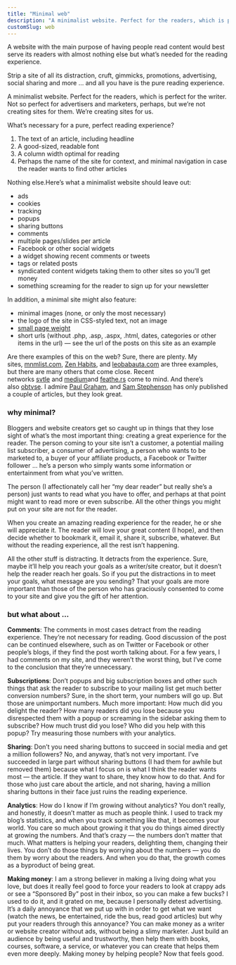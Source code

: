 ```yaml
---
title: "Minimal web"
description: "A minimalist website. Perfect for the readers, which is perfect for the writer."
customSlug: web
---
```


A website with the main purpose of having people read content would best serve its readers with almost nothing else but what’s needed for the reading experience.

Strip a site of all its distraction, cruft, gimmicks, promotions, advertising, social sharing and more … and all you have is the pure reading experience.

A minimalist website. Perfect for the readers, which is perfect for the writer. Not so perfect for advertisers and marketers, perhaps, but we’re not creating sites for them. We’re creating sites for us.

What’s necessary for a pure, perfect reading experience?

1.  The text of an article, including headline
2.  A good-sized, readable font
3.  A column width optimal for reading
4.  Perhaps the name of the site for context, and minimal navigation in case the reader wants to find other articles

Nothing else.Here’s what a minimalist website should leave out:

*   ads
*   cookies
*   tracking
*   popups
*   sharing buttons
*   comments
*   multiple pages/slides per article
*   Facebook or other social widgets
*   a widget showing recent comments or tweets
*   tags or related posts
*   syndicated content widgets taking them to other sites so you’ll get money
*   something screaming for the reader to sign up for your newsletter

In addition, a minimal site might also feature:

*   minimal images (none, or only the most necessary)
*   the logo of the site in CSS-styled text, not an image
*   [small page weight](http://blog.chriszacharias.com/page-weight-matters)
*   short urls (without .php, .asp, .aspx, .html, dates, categories or other items in the url) — see the url of the posts on this site as an example

Are there examples of this on the web? Sure, there are plenty. My sites, [mnmlist.com](https://mnmlist.com/), [Zen Habits](https://zenhabits.net/), and [leobabauta.com](http://leobabauta.com/) are three examples, but there are many others that come close. Recent networks [svtle](http://blog.chriszacharias.com/page-weight-matters/) and [medium](https://medium.com/frontpage-picks/348a9f60e176)and [feathe.rs](http://feathe.rs/201212061530) come to mind. And there’s also [obtvse](http://natewienert.com/codename-obtvse). I admire [Paul Graham](http://www.paulgraham.com/index.html), and [Sam Stephenson](http://sstephenson.us/posts/on-configuration) has only published a couple of articles, but they look great.

### why minimal?

Bloggers and website creators get so caught up in things that they lose sight of what’s the most important thing: creating a great experience for the reader. The person coming to your site isn’t a customer, a potential mailing list subscriber, a consumer of advertising, a person who wants to be marketed to, a buyer of your affiliate products, a Facebook or Twitter follower … he’s a person who simply wants some information or entertainment from what you’ve written.

The person (I affectionately call her “my dear reader” but really she’s a person) just wants to read what you have to offer, and perhaps at that point might want to read more or even subscribe. All the other things you might put on your site are not for the reader.

When you create an amazing reading experience for the reader, he or she will appreciate it. The reader will love your great content (I hope), and then decide whether to bookmark it, email it, share it, subscribe, whatever. But without the reading experience, all the rest isn’t happening.

All the other stuff is distracting. It detracts from the experience. Sure, maybe it’ll help you reach your goals as a writer/site creator, but it doesn’t help the reader reach her goals. So if you put the distractions in to meet your goals, what message are you sending? That your goals are more important than those of the person who has graciously consented to come to your site and give you the gift of her attention.

### but what about …

**Comments**: The comments in most cases detract from the reading experience. They’re not necessary for reading. Good discussion of the post can be continued elsewhere, such as on Twitter or Facebook or other people’s blogs, if they find the post worth talking about. For a few years, I had comments on my site, and they weren’t the worst thing, but I’ve come to the conclusion that they’re unnecessary.

**Subscriptions**: Don’t popups and big subscription boxes and other such things that ask the reader to subscribe to your mailing list get much better conversion numbers? Sure, in the short term, your numbers will go up. But those are unimportant numbers. Much more important: How much did you delight the reader? How many readers did you lose because you disrespected them with a popup or screaming in the sidebar asking them to subscribe? How much trust did you lose? Who did you help with this popup? Try measuring those numbers with your analytics.

**Sharing**: Don’t you need sharing buttons to succeed in social media and get a million followers? No, and anyway, that’s not very important. I’ve succeeded in large part without sharing buttons (I had them for awhile but removed them) because what I focus on is what I think the reader wants most — the article. If they want to share, they know how to do that. And for those who just care about the article, and not sharing, having a million sharing buttons in their face just ruins the reading experience.

**Analytics**: How do I know if I’m growing without analytics? You don’t really, and honestly, it doesn’t matter as much as people think. I used to track my blog’s statistics, and when you track something like that, it becomes your world. You care so much about growing it that you do things aimed directly at growing the numbers. And that’s crazy — the numbers don’t matter that much. What matters is helping your readers, delighting them, changing their lives. You don’t do those things by worrying about the numbers — you do them by worry about the readers. And when you do that, the growth comes as a byproduct of being great.

**Making money**: I am a strong believer in making a living doing what you love, but does it really feel good to force your readers to look at crappy ads or see a “Sponsored By” post in their inbox, so you can make a few bucks? I used to do it, and it grated on me, because I personally detest advertising. It’s a daily annoyance that we put up with in order to get what we want (watch the news, be entertained, ride the bus, read good articles) but why put your readers through this annoyance? You can make money as a writer or website creator without ads, without being a slimy marketer. Just build an audience by being useful and trustworthy, then help them with books, courses, software, a service, or whatever you can create that helps them even more deeply. Making money by helping people? Now that feels good.